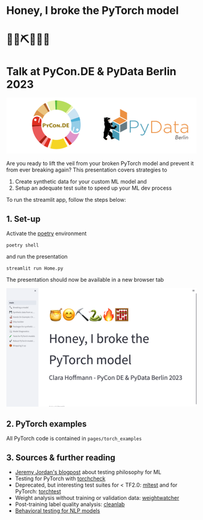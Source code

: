 # Honey, I broke the PyTorch model
# 🍯😊⛏️🐍🔥🧮
# Talk at PyCon.DE & PyData Berlin 2023

![alt text](pages/images/pycon_pydata_logo.png)

Are you ready to lift the veil from your broken PyTorch model and prevent it from
ever breaking again?
This presentation covers strategies to
1. Create synthetic data for your custom ML model and
2. Setup an adequate test suite to speed up your ML dev process

To run the streamlit app, follow the steps below:
## 1. Set-up

Activate the [poetry](https://python-poetry.org/docs/managing-environments/) environment
```
poetry shell
```

and run the presentation

```
streamlit run Home.py
```

The presentation should now be available in a new browser tab

![alt text](pages/images/streamlit_frontpage.png)


## 2. PyTorch examples
All PyTorch code is contained in ```pages/torch_examples```


## 3. Sources & further reading

- [Jeremy Jordan's blogpost](https://www.jeremyjordan.me/testing-ml/) about testing philosophy for ML
- Testing for PyTorch with [torchcheck](https://github.com/pengyan510/torcheck)
- Deprecated, but interesting test suites for < TF2.0: [mltest](https://github.com/Thenerdstation/mltest) and for PyTorch: [torchtest](https://github.com/suriyadeepan/torchtest)
- Weight analysis without training or validation data: [weightwatcher](https://github.com/CalculatedContent/WeightWatcher)
- Post-training label quality analysis: [cleanlab](https://github.com/cleanlab/cleanlab)
- [Behavioral testing for NLP models](https://aclanthology.org/2020.acl-main.442/)
